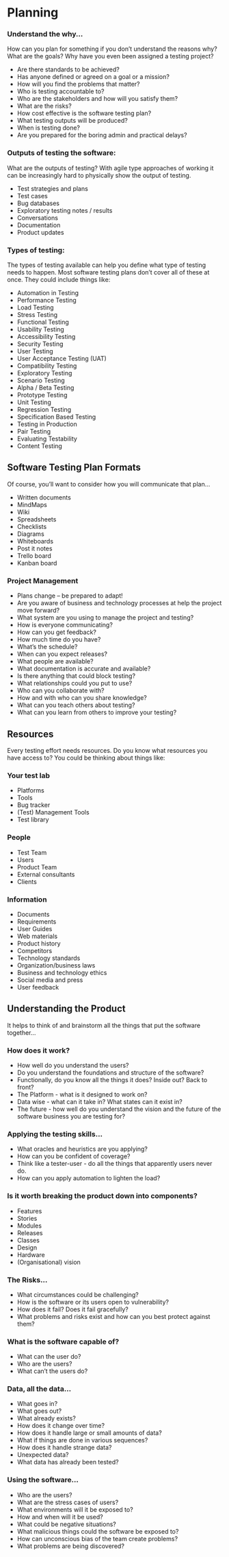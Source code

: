 # Planning

### Understand the why... 
How can you plan for something if you don’t understand the reasons why? What are the goals? Why have you even been assigned a testing project? 

- Are there standards to be achieved? 
- Has anyone defined or agreed on a goal or a mission? 
- How will you find the problems that matter? 
- Who is testing accountable to? 
- Who are the stakeholders and how will you satisfy them? 
- What are the risks? 
- How cost effective is the software testing plan? 
- What testing outputs will be produced? 
- When is testing done? 
- Are you prepared for the boring admin and practical delays? 

### Outputs of testing the software: 
What are the outputs of testing? With agile type approaches of working it can be increasingly hard to physically show the output of testing. 

- Test strategies and plans 
- Test cases 
- Bug databases 
- Exploratory testing notes / results 
- Conversations 
- Documentation 
- Product updates 

### Types of testing: 
The types of testing available can help you define what type of testing needs to happen. Most software testing plans don’t cover all of these at once. They could include things like: 

- Automation in Testing 
- Performance Testing 
- Load Testing 
- Stress Testing 
- Functional Testing 
- Usability Testing 
- Accessibility Testing 
- Security Testing 
- User Testing 
- User Acceptance Testing (UAT) 
- Compatibility Testing 
- Exploratory Testing 
- Scenario Testing 
- Alpha / Beta Testing 
- Prototype Testing 
- Unit Testing 
- Regression Testing 
- Specification Based Testing 
- Testing in Production 
- Pair Testing 
- Evaluating Testability 
- Content Testing 

## Software Testing Plan Formats 
Of course, you’ll want to consider how you will communicate that plan… 

- Written documents 
- MindMaps 
- Wiki 
- Spreadsheets 
- Checklists 
- Diagrams 
- Whiteboards 
- Post it notes 
- Trello board 
- Kanban board 

### Project Management 
- Plans change – be prepared to adapt! 
- Are you aware of business and technology processes at help the project move forward? 
- What system are you using to manage the project and testing? 
- How is everyone communicating? 
- How can you get feedback? 
- How much time do you have? 
- What’s the schedule? 
- When can you expect releases? 
- What people are available? 
- What documentation is accurate and available? 
- Is there anything that could block testing? 
- What relationships could you put to use? 
- Who can you collaborate with? 
- How and with who can you share knowledge? 
- What can you teach others about testing? 
- What can you learn from others to improve your testing? 

## Resources    
Every testing effort needs resources. Do you know what resources you have access to? You could be thinking about things like: 

### Your test lab 
- Platforms 
- Tools 
- Bug tracker 
- (Test) Management Tools 
- Test library 

### People 
- Test Team 
- Users 
- Product Team 
- External consultants 
- Clients 

### Information 
- Documents 
- Requirements 
- User Guides 
- Web materials 
- Product history 
- Competitors 
- Technology standards 
- Organization/business laws 
- Business and technology ethics 
- Social media and press 
- User feedback 

## Understanding the Product 
It helps to think of and brainstorm all the things that put the software together… 

### How does it work? 
- How well do you understand the users? 
- Do you understand the foundations and structure of the software? 
- Functionally, do you know all the things it does? Inside out? Back to front? 
- The Platform - what is it designed to work on? 
- Data wise - what can it take in? What states can it exist in? 
- The future - how well do you understand the vision and the future of the software business you are testing for? 

### Applying the testing skills… 
- What oracles and heuristics are you applying? 
- How can you be confident of coverage? 
- Think like a tester-user - do all the things that apparently users never do. 
- How can you apply automation to lighten the load? 

### Is it worth breaking the product down into components? 
- Features 
- Stories 
- Modules 
- Releases 
- Classes 
- Design 
- Hardware 
- (Organisational) vision 

### The Risks… 
- What circumstances could be challenging? 
- How is the software or its users open to vulnerability? 
- How does it fail? Does it fail gracefully? 
- What problems and risks exist and how can you best protect against them? 
 
### What is the software capable of? 
- What can the user do? 
- Who are the users? 
- What can’t the users do? 

### Data, all the data… 
- What goes in? 
- What goes out? 
- What already exists? 
- How does it change over time? 
- How does it handle large or small amounts of data? 
- What if things are done in various sequences? 
- How does it handle strange data? 
- Unexpected data? 
- What data has already been tested? 

### Using the software… 
- Who are the users? 
- What are the stress cases of users? 
- What environments will it be exposed to? 
- How and when will it be used? 
- What could be negative situations? 
- What malicious things could the software be exposed to? 
- How can unconscious bias of the team create problems? 
- What problems are being discovered? 